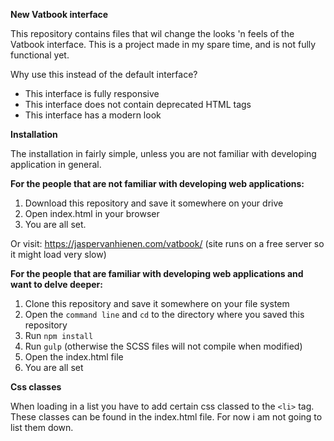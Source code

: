 **New Vatbook interface**

This repository contains files that wil change the looks 'n  feels of the Vatbook interface. This is a
project made in my spare time, and is not fully functional yet. 

Why use this instead of the default interface?

- This interface is fully responsive
- This interface does not contain deprecated HTML tags
- This interface has a modern look

**Installation**

The installation in fairly simple, unless you are not familiar with developing application in general.

**For the people that are not familiar with developing web applications:**

1. Download this repository and save it somewhere on your drive
2. Open index.html in your browser
3. You are all set.

Or visit: https://jaspervanhienen.com/vatbook/ (site runs on a free server so it might load very slow)

**For the people that are familiar with developing web applications and want to delve deeper:**

1. Clone this repository and save it somewhere on your file system
2. Open the `command line` and `cd` to the directory where you saved this repository
3. Run `npm install`
4. Run `gulp` (otherwise the SCSS files will not compile when modified)
5. Open the index.html file
6. You are all set


**Css classes**

When loading in a list you have to add certain css classed to the `<li>` tag. These classes can be found in
the index.html file. For now i am not going to list them down.




